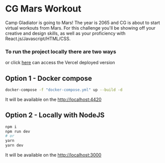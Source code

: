 # CG Mars Workout

Camp Gladiator is going to Mars! The year is 2065 and CG is about to start virtual workouts from Mars. For this challenge you'll be showing off your creative and design skills, as well as your proficiency with React.js/Javascript/HTML/CSS.
### To run the project locally there are two ways
or click [here](https://camp-xq5y-3psnws6hv-luizfilipemoura.vercel.app) can access the Vercel deployed version 

## Option 1 - Docker compose

```bash
docker-compose -f "docker-compose.yml" up --build -d
```
It will be available on the [http://localhost:4420](http://localhost:4420)


## Option 2 - Locally with NodeJS

```bash
npm i
npm run dev
# or
yarn
yarn dev
```
It will be available on the [http://localhost:3000](http://localhost:3000)





